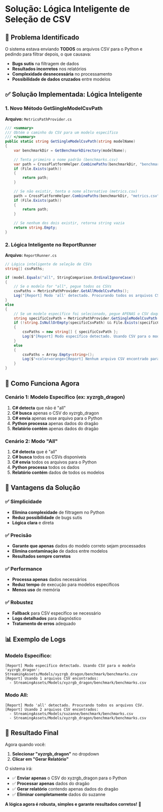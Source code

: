# Solução: Lógica Inteligente de Seleção de CSV

## 🎯 **Problema Identificado**

O sistema estava enviando **TODOS** os arquivos CSV para o Python e pedindo para filtrar depois, o que causava:
- **Bugs sutis** na filtragem de dados
- **Resultados incorretos** nos relatórios
- **Complexidade desnecessária** no processamento
- **Possibilidade de dados cruzados** entre modelos

## ✅ **Solução Implementada: Lógica Inteligente**

### **1. Novo Método GetSingleModelCsvPath**

**Arquivo:** `MetricsPathProvider.cs`

```csharp
/// <summary>
/// Obtém o caminho do CSV para um modelo específico
/// </summary>
public static string GetSingleModelCsvPath(string modelName)
{
    var benchmarkDir = GetBenchmarkDirectory(modelName);
    
    // Tenta primeiro o nome padrão (benchmarks.csv)
    var path = CrossPlatformHelper.CombinePaths(benchmarkDir, "benchmarks.csv");
    if (File.Exists(path))
    {
        return path;
    }
    
    // Se não existir, tenta o nome alternativo (metrics.csv)
    path = CrossPlatformHelper.CombinePaths(benchmarkDir, "metrics.csv");
    if (File.Exists(path))
    {
        return path;
    }
    
    // Se nenhum dos dois existir, retorna string vazia
    return string.Empty;
}
```

### **2. Lógica Inteligente no ReportRunner**

**Arquivo:** `ReportRunner.cs`

```csharp
// Lógica inteligente de seleção de CSVs
string[] csvPaths;

if (model.Equals("all", StringComparison.OrdinalIgnoreCase))
{
    // Se o modelo for "all", pegue todos os CSVs
    csvPaths = MetricsPathProvider.GetAllModelCsvPaths();
    Log("[Report] Modo 'all' detectado. Procurando todos os arquivos CSV.");
}
else
{
    // Se um modelo específico foi selecionado, pegue APENAS o CSV daquele modelo
    string specificCsvPath = MetricsPathProvider.GetSingleModelCsvPath(model);
    if (!string.IsNullOrEmpty(specificCsvPath) && File.Exists(specificCsvPath))
    {
        csvPaths = new string[] { specificCsvPath };
        Log($"[Report] Modo específico detectado. Usando CSV para o modelo '{model}': {specificCsvPath}");
    }
    else
    {
        csvPaths = Array.Empty<string>();
        Log($"<color=orange>[Report] Nenhum arquivo CSV encontrado para o modelo específico '{model}' em: {specificCsvPath}</color>");
    }
}
```

## 🔧 **Como Funciona Agora**

### **Cenário 1: Modelo Específico (ex: xyzrgb_dragon)**
1. **C# detecta** que não é "all"
2. **C# busca** apenas o CSV do xyzrgb_dragon
3. **C# envia** apenas esse arquivo para o Python
4. **Python processa** apenas dados do dragão
5. **Relatório contém** apenas dados do dragão

### **Cenário 2: Modo "All"**
1. **C# detecta** que é "all"
2. **C# busca** todos os CSVs disponíveis
3. **C# envia** todos os arquivos para o Python
4. **Python processa** todos os dados
5. **Relatório contém** dados de todos os modelos

## 🎉 **Vantagens da Solução**

### **✅ Simplicidade**
- **Elimina complexidade** de filtragem no Python
- **Reduz possibilidade** de bugs sutis
- **Lógica clara** e direta

### **✅ Precisão**
- **Garante que apenas** dados do modelo correto sejam processados
- **Elimina contaminação** de dados entre modelos
- **Resultados sempre corretos**

### **✅ Performance**
- **Processa apenas** dados necessários
- **Reduz tempo** de execução para modelos específicos
- **Menos uso** de memória

### **✅ Robustez**
- **Fallback** para CSV específico se necessário
- **Logs detalhados** para diagnóstico
- **Tratamento de erros** adequado

## 📊 **Exemplo de Logs**

### **Modelo Específico:**
```
[Report] Modo específico detectado. Usando CSV para o modelo 'xyzrgb_dragon': StreamingAssets/Models/xyzrgb_dragon/benchmark/benchmarks.csv
[Report] Usando 1 arquivos CSV encontrados:
  - StreamingAssets/Models/xyzrgb_dragon/benchmark/benchmarks.csv
```

### **Modo All:**
```
[Report] Modo 'all' detectado. Procurando todos os arquivos CSV.
[Report] Usando 2 arquivos CSV encontrados:
  - StreamingAssets/Models/suzanne/benchmark/benchmarks.csv
  - StreamingAssets/Models/xyzrgb_dragon/benchmark/benchmarks.csv
```

## 🚀 **Resultado Final**

Agora quando você:
1. **Selecionar "xyzrgb_dragon"** no dropdown
2. **Clicar em "Gerar Relatório"**

O sistema irá:
- ✅ **Enviar apenas** o CSV do xyzrgb_dragon para o Python
- ✅ **Processar apenas** dados do dragão
- ✅ **Gerar relatório** contendo apenas dados do dragão
- ✅ **Eliminar completamente** dados do suzanne

**A lógica agora é robusta, simples e garante resultados corretos!** 🎯



